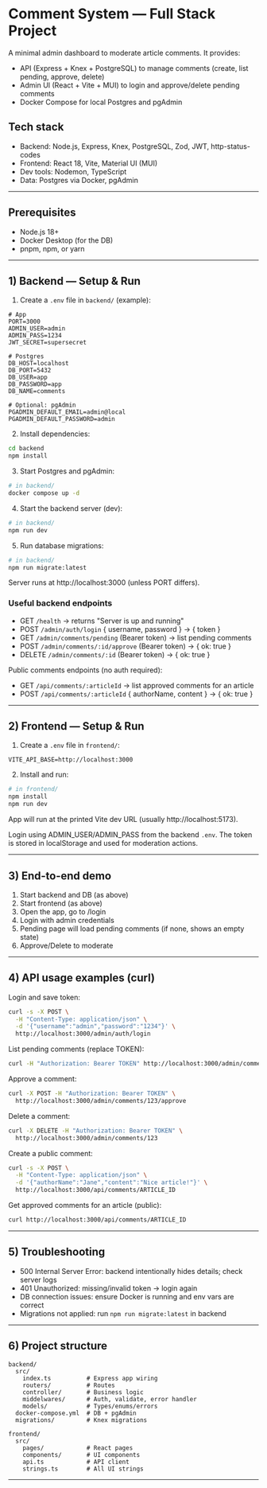 # Comment System — Full Stack Project

A minimal admin dashboard to moderate article comments. It provides:

- API (Express + Knex + PostgreSQL) to manage comments (create, list pending, approve, delete)
- Admin UI (React + Vite + MUI) to login and approve/delete pending comments
- Docker Compose for local Postgres and pgAdmin

## Tech stack

- Backend: Node.js, Express, Knex, PostgreSQL, Zod, JWT, http-status-codes
- Frontend: React 18, Vite, Material UI (MUI)
- Dev tools: Nodemon, TypeScript
- Data: Postgres via Docker, pgAdmin

---

## Prerequisites

- Node.js 18+
- Docker Desktop (for the DB)
- pnpm, npm, or yarn

---

## 1) Backend — Setup & Run

1. Create a `.env` file in `backend/` (example):

```
# App
PORT=3000
ADMIN_USER=admin
ADMIN_PASS=1234
JWT_SECRET=supersecret

# Postgres
DB_HOST=localhost
DB_PORT=5432
DB_USER=app
DB_PASSWORD=app
DB_NAME=comments

# Optional: pgAdmin
PGADMIN_DEFAULT_EMAIL=admin@local
PGADMIN_DEFAULT_PASSWORD=admin
```

2. Install dependencies:

```bash
cd backend
npm install
```

3. Start Postgres and pgAdmin:

```bash
# in backend/
docker compose up -d
```

4. Start the backend server (dev):

```bash
# in backend/
npm run dev
```

5. Run database migrations:

```bash
# in backend/
npm run migrate:latest
```

Server runs at http://localhost:3000 (unless PORT differs).

### Useful backend endpoints

- GET `/health` → returns "Server is up and running"
- POST `/admin/auth/login` { username, password } → { token }
- GET `/admin/comments/pending` (Bearer token) → list pending comments
- POST `/admin/comments/:id/approve` (Bearer token) → { ok: true }
- DELETE `/admin/comments/:id` (Bearer token) → { ok: true }

Public comments endpoints (no auth required):

- GET `/api/comments/:articleId` → list approved comments for an article
- POST `/api/comments/:articleId` { authorName, content } → { ok: true }

---

## 2) Frontend — Setup & Run

1. Create a `.env` file in `frontend/`:

```
VITE_API_BASE=http://localhost:3000
```

2. Install and run:

```bash
# in frontend/
npm install
npm run dev
```

App will run at the printed Vite dev URL (usually http://localhost:5173).

Login using ADMIN_USER/ADMIN_PASS from the backend `.env`. The token is stored in localStorage and used for moderation actions.

---

## 3) End-to-end demo

1. Start backend and DB (as above)
2. Start frontend (as above)
3. Open the app, go to /login
4. Login with admin credentials
5. Pending page will load pending comments (if none, shows an empty state)
6. Approve/Delete to moderate

---

## 4) API usage examples (curl)

Login and save token:

```bash
curl -s -X POST \
  -H "Content-Type: application/json" \
  -d '{"username":"admin","password":"1234"}' \
  http://localhost:3000/admin/auth/login
```

List pending comments (replace TOKEN):

```bash
curl -H "Authorization: Bearer TOKEN" http://localhost:3000/admin/comments/pending
```

Approve a comment:

```bash
curl -X POST -H "Authorization: Bearer TOKEN" \
  http://localhost:3000/admin/comments/123/approve
```

Delete a comment:

```bash
curl -X DELETE -H "Authorization: Bearer TOKEN" \
  http://localhost:3000/admin/comments/123
```

Create a public comment:

```bash
curl -s -X POST \
  -H "Content-Type: application/json" \
  -d '{"authorName":"Jane","content":"Nice article!"}' \
  http://localhost:3000/api/comments/ARTICLE_ID
```

Get approved comments for an article (public):

```bash
curl http://localhost:3000/api/comments/ARTICLE_ID
```

---

## 5) Troubleshooting

- 500 Internal Server Error: backend intentionally hides details; check server logs
- 401 Unauthorized: missing/invalid token → login again
- DB connection issues: ensure Docker is running and env vars are correct
- Migrations not applied: run `npm run migrate:latest` in backend

---

## 6) Project structure

```
backend/
  src/
    index.ts          # Express app wiring
    routers/          # Routes
    controller/       # Business logic
    middelwares/      # Auth, validate, error handler
    models/           # Types/enums/errors
  docker-compose.yml  # DB + pgAdmin
  migrations/         # Knex migrations

frontend/
  src/
    pages/            # React pages
    components/       # UI components
    api.ts            # API client
    strings.ts        # All UI strings
```

---
